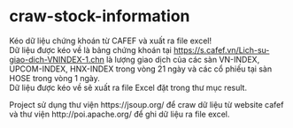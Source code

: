 # craw-stock-information
Kéo dữ liệu chứng khoán từ CAFEF và xuất ra file excel!<br />
Dữ liệu được kéo về là bảng chứng khoán tại https://s.cafef.vn/Lich-su-giao-dich-VNINDEX-1.chn là lượng giao dịch của các sàn VN-INDEX, UPCOM-INDEX, HNX-INDEX trong vòng 21 ngày và các cổ phiếu tại sàn HOSE trong vòng 1 ngày. <br />
Dữ liệu được kéo về sẽ xuất ra file Excel đặt trong thư mục result. <br />
<p>Project sử dụng thư viện https://jsoup.org/ để craw dữ liệu từ website cafef và thư viện http://poi.apache.org/ để ghi dữ liệu ra file excel.<p>
